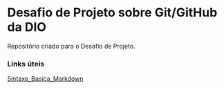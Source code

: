 # Desafio de Projeto sobre Git/GitHub da DIO
Repositório criado para o Desafio de Projeto.

### Links úteis
[Sintaxe_Basica_Markdown](https://www.markdownguide.org/basic-syntax/)
